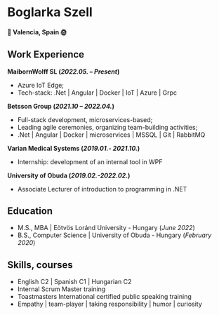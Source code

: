 # Boglarka Szell

#### 🌊 Valencia, Spain 🌞

## Work Experience
**MaibornWolff SL (_2022.05. – Present_)**
- Azure IoT Edge;
- Tech-stack: .Net | Angular | Docker | IoT | Azure | Grpc

**Betsson Group (_2021.10 – 2022.04._)**
- Full-stack development, microservices-based; 
- Leading agile ceremonies, organizing team-building activities; 
- .Net | Angular | Docker | microservices | MSSQL | Git | RabbitMQ

**Varian Medical Systems (_2019.01.- 2021.10._)**
- Internship: development of an internal tool in WPF

**University of Obuda (_2019.02.-2022.02._)**
- Associate Lecturer of introduction to programming in .NET

## Education						       		
- M.S., MBA	| Eötvös Loránd University - Hungary (_June 2022_)	 			        		
- B.S., Computer Science | University of Obuda - Hungary (_February 2020_)

## Skills, courses
- English C2 | Spanish C1 | Hungarian C2
- Internal Scrum Master training
- Toastmasters International certified public speaking training
- Empathy | team-player | taking responsibility | humor | curiosity
